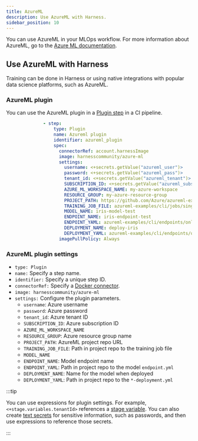 ```yaml
---
title: AzureML
description: Use AzureML with Harness.
sidebar_position: 10
---
```


You can use AzureML in your MLOps workflow. For more information about AzureML, go to the [Azure ML documentation](https://learn.microsoft.com/en-us/azure/machine-learning/?view=latest).

## Use AzureML with Harness

Training can be done in Harness or using native integrations with popular data science platforms, such as AzureML.

### AzureML plugin

You can use the AzureML plugin in a [Plugin step](/docs/continuous-integration/use-ci/use-drone-plugins/run-a-drone-plugin-in-ci) in a CI pipeline.


```yaml
              - step:
                  type: Plugin
                  name: Azureml plugin
                  identifier: azureml_plugin
                  spec:
                    connectorRef: account.harnessImage
                    image: harnesscommunity/azure-ml
                    settings:
                      username: <+secrets.getValue("azureml_user")>
                      password: <+secrets.getValue("azureml_pass")>
                      tenant_id: <+secrets.getValue("azureml_tenant")>
                      SUBSCRIPTION_ID: <+secrets.getValue("azureml_subscription")>
                      AZURE_ML_WORKSPACE_NAME: my-azure-workspace
                      RESOURCE_GROUP: my-azure-resource-group
                      PROJECT_PATH: https://github.com/Azure/azureml-examples
                      TRAINING_JOB_FILE: azureml-examples/cli/jobs/single-step/scikit-learn/iris/job.yml
                      MODEL_NAME: iris-model-test
                      ENDPOINT_NAME: iris-endpoint-test
                      ENDPOINT_YAML: azureml-examples/cli/endpoints/online/managed/sample/endpoint.yml
                      DEPLOYMENT_NAME: deploy-iris
                      DEPLOYMENT_YAML: azureml-examples/cli/endpoints/online/managed/sample/blue-deployment.yml
                    imagePullPolicy: Always
```

### AzureML plugin settings

*  `type: Plugin`
*  `name:` Specify a step name.
*  `identifier:` Specify a unique step ID.
*  `connectorRef:` Specify a [Docker connector](/docs/platform/connectors/cloud-providers/ref-cloud-providers/docker-registry-connector-settings-reference).
*  `image: harnesscommunity/azure-ml`
*  `settings:` Configure the plugin parameters.
   * `username`: Azure username
   * `password`: Azure password
   * `tenant_id`: Azure tenant ID
   * `SUBSCRIPTION_ID`: Azure subscription ID
   * `AZURE_ML_WORKSPACE_NAME`
   * `RESOURCE_GROUP`: Azure resource group name
   * `PROJECT_PATH`: AzureML project repo URL
   * `TRAINING_JOB_FILE`: Path in project repo to the training job file
   * `MODEL_NAME`
   * `ENDPOINT_NAME`: Model endpoint name
   * `ENDPOINT_YAML`: Path in project repo to the model `endpoint.yml`
   * `DEPLOYMENT_NAME`: Name for the model when deployed
   * `DEPLOYMENT_YAML`: Path in project repo to the `*-deployment.yml`

:::tip

You can use expressions for plugin settings. For example, `<+stage.variables.tenantId>` references a [stage variable](/docs/platform/pipelines/add-a-stage#stage-variables). You can also create [text secrets](/docs/platform/secrets/add-use-text-secrets) for sensitive information, such as passwords, and then use expressions to reference those secrets.

:::